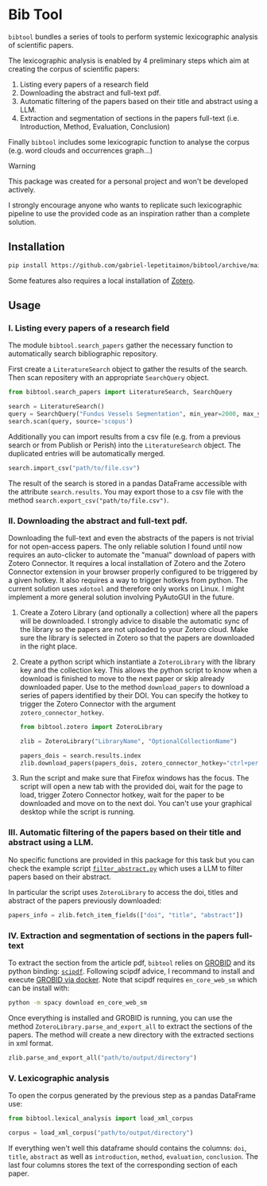 # Bib Tool

``bibtool`` bundles a series of tools to perform systemic lexicographic analysis of scientific papers. 

The lexicographic analysis is enabled by 4 preliminary steps which aim at creating the corpus of scientific papers:
1. Listing every papers of a research field
2. Downloading the abstract and full-text pdf.
3. Automatic filtering of the papers based on their title and abstract using a LLM.
4. Extraction and segmentation of sections in the papers full-text (i.e. Introduction, Method, Evaluation, Conclusion)

Finally ``bibtool`` includes some lexicograpic function to analyse the corpus (e.g. word clouds and occurrences graph...)

> [!WARNING]
> This package was created for a personal project and won't be developed actively. 
> 
> I strongly encourage anyone who wants to replicate such lexicographic pipeline to use the provided code as an 
> inspiration rather than a complete solution.

## Installation

```bash
pip install https://github.com/gabriel-lepetitaimon/bibtool/archive/main.zip
```

Some features also requires a local installation of [Zotero](https://www.zotero.org/).


## Usage

### I. Listing every papers of a research field
The module ``bibtool.search_papers`` gather the necessary function to automatically search bibliographic repository.

First create a ``LiteratureSearch`` object to gather the results of the search. Then scan repositery with an appropriate
``SearchQuery`` object.

```python
from bibtool.search_papers import LiteratureSearch, SearchQuery

search = LiteratureSearch()
query = SearchQuery("Fundus Vessels Segmentation", min_year=2000, max_year=2025)
search.scan(query, source='scopus')
```
Additionally you can import results from a csv file (e.g. from a previous search or from Publish or Perish) into the
``LiteratureSearch`` object. The duplicated entries will be automatically merged.

```python
search.import_csv("path/to/file.csv")
```

The result of the search is stored in a pandas DataFrame accessible with the attribute ``search.results``. You may export
those to a csv file with the method ``search.export_csv("path/to/file.csv")``.


### II. Downloading the abstract and full-text pdf.
Downloading the full-text and even the abstracts of the papers is not trivial for not open-access papers.
The only reliable solution I found until now requires an auto-clicker to automate the "manual" download of papers with 
Zotero Connector. It requires a local installation of Zotero and the Zotero Connector extension in your browser properly
configured to be triggered by a given hotkey. 
It also requires a way to trigger hotkeys from python. The current solution uses ``xdotool`` and therefore only works on
Linux. I might implement a more general solution involving PyAutoGUI in the future.

1. Create a Zotero Library (and optionally a collection) where all the papers will be downloaded. I strongly advice 
to disable the automatic sync of the library so the papers are not uploaded to your Zotero cloud. Make sure the library
is selected in Zotero so that the papers are downloaded in the right place.

2. Create a python script which instantiate a ``ZoteroLibrary`` with the library key and the collection key. This
allows the python script to know when a download is finished to move to the next paper or skip already downloaded paper.
Use to the method ``download_papers`` to download a series of papers identified by their DOI. You can specify the hotkey
to trigger the Zotero Connector with the argument ``zotero_connector_hotkey``.
    ```python
    from bibtool.zotero import ZoteroLibrary

    zlib = ZoteroLibrary("LibraryName", "OptionalCollectionName")

    papers_dois = search.results.index
    zlib.download_papers(papers_dois, zotero_connector_hotkey="ctrl+period")
    ```

3. Run the script and make sure that Firefox windows has the focus. The script will open a new tab with the provided
doi, wait for the page to load, trigger Zotero Connector hotkey, wait for the paper to be downloaded and move on to the 
next doi. You can't use your graphical desktop while the script is running.

### III. Automatic filtering of the papers based on their title and abstract using a LLM.
No specific functions are provided in this package for this task but you can check the example script [``filter_abstract.py``](examples/filter_abstract.py) which uses a LLM to filter papers based on their abstract.

In particular the script uses ``ZoteroLibrary`` to access the doi, titles and abstract of the papers previously downloaded:
```python
papers_info = zlib.fetch_item_fields(["doi", "title", "abstract"])
```

### IV. Extraction and segmentation of sections in the papers full-text
To extract the section from the article pdf, ``bibtool`` relies on [GROBID](https://github.com/kermitt2/grobid) 
and its python binding: [``scipdf``](https://github.com/titipata/scipdf_parser). Following scipdf advice, I recommand to install and execute [GROBID via docker](https://grobid.readthedocs.io/en/latest/Grobid-docker/). Note that scipdf requires ``en_core_web_sm`` which
can be install with:

```bash
python -m spacy download en_core_web_sm
```

Once everything is installed and GROBID is running, you can use the method ```ZoteroLibrary.parse_and_export_all``` 
to extract the sections of the papers. The method will create a new directory with the extracted sections in xml format.

```python
zlib.parse_and_export_all("path/to/output/directory")
```

### V. Lexicographic analysis
To open the corpus generated by the previous step as a pandas DataFrame use:
```python
from bibtool.lexical_analysis import load_xml_corpus

corpus = load_xml_corpus("path/to/output/directory")
```

If everything wen't well this dataframe should contains the columns: ``doi``, ``title``, ``abstract`` as well as 
``introduction``, ``method``, ``evaluation``, ``conclusion``. The last four columns stores the text of the corresponding
section of each paper.